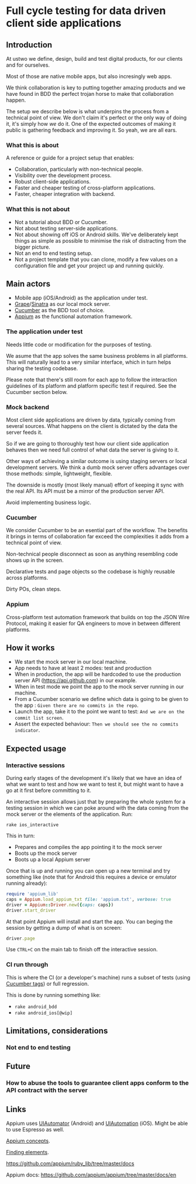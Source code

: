 # Full cycle testing for data driven client side applications

## Introduction

At ustwo we define, design, build and test digital products, for our clients and for ourselves.

Most of those are native mobile apps, but also incresingly web apps.

We think collaboration is key to putting together amazing products and we have found in BDD the perfect trojan horse to make that collaboration happen.

The setup we describe below is what underpins the process from a technical point of view. We don't claim it's perfect or the only way of doing it, it's simply how *we* do it. One of the expected outcomes of making it public is gathering feedback and improving it. So yeah, we are all ears.

### What this is about

A reference or guide for a project setup that enables:

 * Collaboration, particularly with non-technical people.
 * Visibility over the development process.
 * Robust client-side applications.
 * Faster and cheaper testing of cross-platform applications.
 * Faster, cheaper integration with backend.

### What this is not about

 * Not a tutorial about BDD or Cucumber.
 * Not about testing server-side applications.
 * Not about showing off iOS or Android skills. We've deliberately kept things as simple as possible to minimise the risk of distracting from the bigger picture.
 * Not an end to end testing setup.
 * Not a project template that you can clone, modify a few values on a configuration file and get your project up and running quickly.

## Main actors

 * Mobile app (iOS/Android) as the application under test.
 * [Grape](http://intridea.github.io/grape/)/[Sinatra](http://www.sinatrarb.com/) as our local mock server.
 * [Cucumber](http://cukes.info/) as the BDD tool of choice.
 * [Appium](http://appium.io/) as the functional automation framework.
 
### The application under test

Needs little code or modification for the purposes of testing.

We asume that the app solves the same business problems in all platforms. This will naturally lead to a very similar interface, which in turn helps sharing the testing codebase.

Please note that there's still room for each app to follow the interaction guidelines of its platform and platform specific test if required. See the Cucumber section below.

### Mock backend

Most client side applications are driven by data, typically coming from several sources. What happens on the client is dictated by the data the server feeds it.

So if we are going to thoroughly test how our client side application behaves then we need full control of what data the server is giving to it.

Other ways of achieving a similar outcome is using staging servers or local development servers. We think a dumb mock server offers advantages over those methods: simple, lightweight, flexible.

The downside is mostly (most likely manual) effort of keeping it sync with the real API. Its API must be a mirror of the production server API. 

Avoid implementing business logic.
 
### Cucumber

We consider Cucumber to be an esential part of the workflow. The benefits it brings in terms of collaboration far exceed the complexities it adds from a technical point of view.

Non-technical people disconnect as soon as anything resembling code shows up in the screen.

Declarative tests and page objects so the codebase is highly reusable across platforms. 

Dirty POs, clean steps.

### Appium

Cross-platform test automation framework that builds on top the JSON Wire Protocol, making it easier for QA engineers to move in between different platforms.

## How it works

 * We start the mock server in our local machine. 
 * App needs to have at least 2 modes: test and production
 * When in production, the app will be hardcoded to use the production server API (https://api.github.com) in our example.
 * When in test mode we point the app to the mock server running in our machine.
 * From a Cucumber scenario we define which data is going to be given to the app : ```Given there are no commits in the repo```.
 * Launch the app, take it to the point we want to test: ```And we are on the commit list screen```.
 * Assert the expected behaviour: ```Then we should see the no commits indicator```.
 
## Expected usage


### Interactive sessions

During early stages of the development it's likely that we have an idea of what we want to test and how we want to test it, but might want to have a go at it first before committing to it.

An interactive session allows just that by preparing the whole system for a testing session in which we can poke around with the data coming from the mock server or the elements of the application. Run:

```rake ios_interactive```

This in turn:

 * Prepares and compiles the app pointing it to the mock server
 * Boots up the mock server
 * Boots up a local Appium server 
 
Once that is up and running you can open up a new terminal and try something like (note that for Android this requires a device or emulator running already):

```ruby
require 'appium_lib'
caps = Appium.load_appium_txt file: 'appium.txt', verbose: true
driver = Appium::Driver.new({caps: caps})
driver.start_driver
```

At that point Appium will install and start the app. You can beging the session by getting a dump of what is on screen:

```ruby
driver.page
```

Use ```CTRL+C``` on the main tab to finish off the interactive session.  

### CI run through

This is where the CI (or a developer's machine) runs a subset of tests (using [Cucumber tags](https://github.com/cucumber/cucumber/wiki/Tags)) or full regression.

This is done by running something like:

 * ```rake android_bdd```
 * ```rake android_ios[@wip]```
 
## Limitations, considerations

### Not end to end testing

## Future

### How to abuse the tools to guarantee client apps conform to the API contract with the server  

## Links

Appium uses [UIAutomator](http://developer.android.com/tools/help/uiautomator/index.html) (Android) and [UIAutomation](https://developer.apple.com/library/ios/documentation/DeveloperTools/Conceptual/InstrumentsUserGuide/UsingtheAutomationInstrument/UsingtheAutomationInstrument.html) (iOS). Might be able to use Espresso as well.

[Appium concepts](https://github.com/appium/appium/blob/master/docs/en/about-appium/intro.md).

[Finding elements](https://github.com/appium/appium/blob/master/docs/en/writing-running-appium/finding-elements.md).

https://github.com/appium/ruby_lib/tree/master/docs

Appium docs:
https://github.com/appium/appium/tree/master/docs/en
